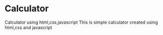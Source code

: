 # Calculator
Calculator using html,css,javascript
This is simple calculator created using html,css and javascript
